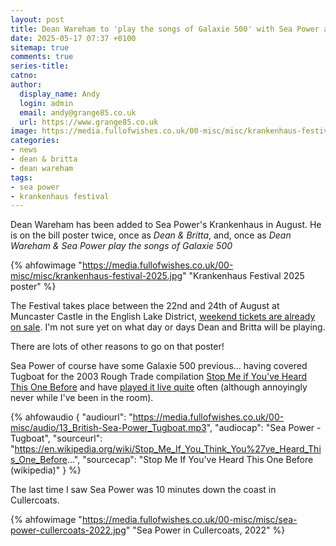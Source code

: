 ```yaml
---
layout: post
title: Dean Wareham to 'play the songs of Galaxie 500' with Sea Power at Krankenhaus Festival
date: 2025-05-17 07:37 +0100
sitemap: true
comments: true
series-title:
catno:
author:
  display_name: Andy
  login: admin
  email: andy@grange85.co.uk
  url: https://www.grange85.co.uk
image: https://media.fullofwishes.co.uk/00-misc/misc/krankenhaus-festival-2025.jpg
categories:
- news
- dean & britta
- dean wareham
tags:
- sea power
- krankenhaus festival
---
```

Dean Wareham has been added to Sea Power's Krankenhaus in August. He is on the bill poster twice, once as _Dean & Britta_, and, once as _Dean Wareham & Sea Power play the songs of Galaxie 500_

{% ahfowimage "https://media.fullofwishes.co.uk/00-misc/misc/krankenhaus-festival-2025.jpg" "Krankenhaus Festival 2025 poster" %}

The Festival takes place between the 22nd and 24th of August at Muncaster Castle in the English Lake District, [weekend tickets are already on sale](https://krankenhaus.tygit.com/shop/options/pk/12db7f81a522c51976af27af6d984a7d). I'm not sure yet on what day or days Dean and Britta will be playing.

There are lots of other reasons to go on that poster!

Sea Power of course have some Galaxie 500 previous... having covered Tugboat for the 2003 Rough Trade compilation [Stop Me if You've Heard This One Before](https://en.wikipedia.org/wiki/Stop_Me_If_You_Think_You%27ve_Heard_This_One_Before...) and have [played it live quite](https://www.fullofwishes.co.uk/2009/01/20/video-british-sea-power-covering-tugboat/) often (although annoyingly never while I've been in the room).

{% ahfowaudio {
"audiourl": "https://media.fullofwishes.co.uk/00-misc/audio/13_British-Sea-Power_Tugboat.mp3",
"audiocap": "Sea Power - Tugboat",
"sourceurl": "https://en.wikipedia.org/wiki/Stop_Me_If_You_Think_You%27ve_Heard_This_One_Before...",
"sourcecap": "Stop Me If You've Heard This One Before (wikipedia)"
} %}

The last time I saw Sea Power was 10 minutes down the coast in Cullercoats.

{% ahfowimage "https://media.fullofwishes.co.uk/00-misc/misc/sea-power-cullercoats-2022.jpg" "Sea Power in Cullercoats, 2022" %}
